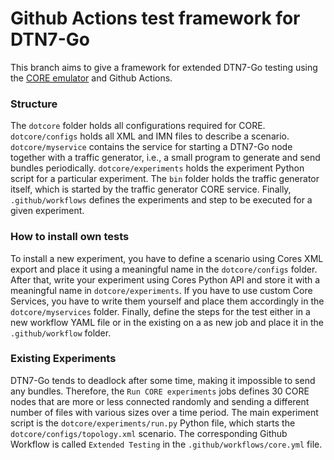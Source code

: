 # Github Actions test framework for DTN7-Go

This branch aims to give a framework for extended DTN7-Go testing using the
[CORE emulator](http://github.com/coreemu/core) and Github Actions.

### Structure
The `dotcore` folder holds all configurations required for CORE.
`dotcore/configs` holds all XML and IMN files to describe a scenario.
`dotcore/myservice` contains the service for starting a DTN7-Go node together
with a traffic generator, i.e., a small program to generate and send bundles
periodically. `dotcore/experiments` holds the experiment Python script for a
particular experiment. The `bin` folder holds the traffic generator itself,
which is started by the traffic generator CORE service. Finally,
`.github/workflows` defines the experiments and step to be executed for a given
experiment.

### How to install own tests
To install a new experiment, you have to define a scenario using Cores XML
export and place it using a meaningful name in the `dotcore/configs` folder.
After that, write your experiment using Cores Python API and store it with a
meaningful name in `dotcore/experiments`. If you have to use custom Core
Services, you have to write them yourself and place them accordingly in the
`dotcore/myservices` folder. Finally, define the steps for the test either in a
new workflow YAML file or in the existing on a as new job and place it in the
`.github/workflow` folder.

### Existing Experiments
DTN7-Go tends to deadlock after some time, making it impossible to send any
bundles. Therefore, the `Run CORE experiments` jobs defines 30 CORE nodes that
are more or less connected randomly and sending a different number of files with
various sizes over a time period. The main experiment script is the
`dotcore/experiments/run.py` Python file, which starts the
`dotcore/configs/topology.xml` scenario. The corresponding Github Workflow is
called `Extended Testing` in the `.github/workflows/core.yml` file.
